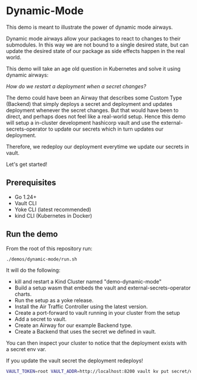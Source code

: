 # Dynamic-Mode

This demo is meant to illustrate the power of dynamic mode airways.

Dynamic mode airways allow your packages to react to changes to their submodules.
In this way we are not bound to a single desired state, but can update the desired state of our package
as side effects happen in the real world.

This demo will take an age old question in Kubernetes and solve it using dynamic airways:

_How do we restart a deployment when a secret changes?_

The demo could have been an Airway that describes some Custom Type (Backend) that simply deploys a secret
and deployment and updates deployment whenever the secret changes. But that would have been to direct,
and perhaps does not feel like a real-world setup. Hence this demo will setup a in-cluster development hashicorp vault
and use the external-secrets-operator to update our secrets which in turn updates our deployment.

Therefore, we redeploy our deployment everytime we update our secrets in vault.

Let's get started!

## Prerequisites

- Go 1.24+
- Vault CLI
- Yoke CLI (latest recommended)
- kind CLI (Kubernetes in Docker)

## Run the demo

From the root of this repository run:

```bash
./demos/dynamic-mode/run.sh
```

It will do the following:

- kill and restart a Kind Cluster named "demo-dynamic-mode"
- Build a setup wasm that embeds the vault and external-secrets-operator charts.
- Run the setup as a yoke release.
- Install the Air Traffic Controller using the latest version.
- Create a port-forward to vault running in your cluster from the setup
- Add a secret to vault.
- Create an Airway for our example Backend type.
- Create a Backend that uses the secret we defined in vault.

You can then inspect your cluster to notice that the deployment exists with a secret env var.

If you update the vault secret the deployment redeploys!

```bash
VAULT_TOKEN=root VAULT_ADDR=http://localhost:8200 vault kv put secret/demo hello=goodbye
```
